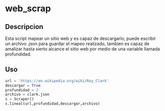 # web_scrap

## Descripcion

Esta script mapear un sitio web y es capaz de descargarlo, puede escribir un archivo .json para guardar el mapeo realizado,
tambien es capaz de amalizar hasta sierto alcance el sitio web por medio de una variable llamada profundidad.

## Uso
```python
url = 'https://en.wikipedia.org/wiki/Roy_Clark'
descargar = True
profundidad = 2
archivo = clark.json
s = Scraper()
s.lineal(url,profundidad,descargar,archivo)
```
